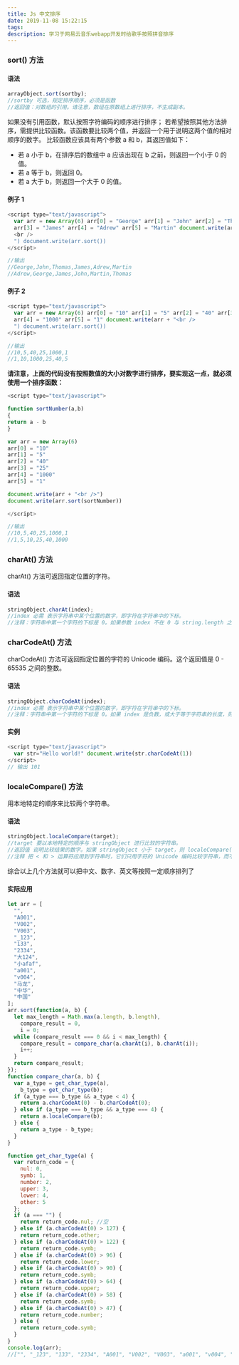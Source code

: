 ```yaml
---
title: Js 中文排序
date: 2019-11-08 15:22:15
tags:
description: 学习于网易云音乐webapp开发时给歌手按照拼音排序
---
```


### sort() 方法

#### 语法

```js
arrayObject.sort(sortby);
//sortby 可选，规定排序顺序，必须是函数
//返回值：对数组的引用。请注意，数组在原数组上进行排序，不生成副本。
```

如果没有引用函数，默认按照字符编码的顺序进行排序；
若希望按照其他方法排序，需提供比较函数。该函数要比较两个值，并返回一个用于说明这两个值的相对顺序的数字。
比较函数应该具有两个参数 a 和 b，其返回值如下：

- 若 a 小于 b，在排序后的数组中 a 应该出现在 b 之前，则返回一个小于 0 的值。
- 若 a 等于 b，则返回 0。
- 若 a 大于 b，则返回一个大于 0 的值。

#### 例子 1

```js
<script type="text/javascript">
  var arr = new Array(6) arr[0] = "George" arr[1] = "John" arr[2] = "Thomas"
  arr[3] = "James" arr[4] = "Adrew" arr[5] = "Martin" document.write(arr + "
  <br />
  ") document.write(arr.sort())
</script>

//输出
//George,John,Thomas,James,Adrew,Martin
//Adrew,George,James,John,Martin,Thomas
```

#### 例子 2

```js
<script type="text/javascript">
  var arr = new Array(6) arr[0] = "10" arr[1] = "5" arr[2] = "40" arr[3] = "25"
  arr[4] = "1000" arr[5] = "1" document.write(arr + "<br />
  ") document.write(arr.sort())
</script>

//输出
//10,5,40,25,1000,1
//1,10,1000,25,40,5
```

**请注意，上面的代码没有按照数值的大小对数字进行排序，要实现这一点，就必须使用一个排序函数：**

```js
<script type="text/javascript">

function sortNumber(a,b)
{
return a - b
}

var arr = new Array(6)
arr[0] = "10"
arr[1] = "5"
arr[2] = "40"
arr[3] = "25"
arr[4] = "1000"
arr[5] = "1"

document.write(arr + "<br />")
document.write(arr.sort(sortNumber))

</script>

//输出
//10,5,40,25,1000,1
//1,5,10,25,40,1000
```

### charAt() 方法

charAt() 方法可返回指定位置的字符。

#### 语法

```js
stringObject.charAt(index);
//index 必需 表示字符串中某个位置的数字，即字符在字符串中的下标。
//注释：字符串中第一个字符的下标是 0。如果参数 index 不在 0 与 string.length 之间，该方法将返回一个空字符串。
```

### charCodeAt() 方法

charCodeAt() 方法可返回指定位置的字符的 Unicode 编码。这个返回值是 0 - 65535 之间的整数。

#### 语法

```js
stringObject.charCodeAt(index);
//index 必需 表示字符串中某个位置的数字，即字符在字符串中的下标。
//注释：字符串中第一个字符的下标是 0。如果 index 是负数，或大于等于字符串的长度，则 charCodeAt() 返回 NaN。
```

#### 实例

```js
<script type="text/javascript">
  var str="Hello world!" document.write(str.charCodeAt(1))
</script>
// 输出 101
```

### localeCompare() 方法

用本地特定的顺序来比较两个字符串。

#### 语法

```js
stringObject.localeCompare(target);
//target 要以本地特定的顺序与 stringObject 进行比较的字符串。
//返回值 说明比较结果的数字。如果 stringObject 小于 target，则 localeCompare() 返回小于 0 的数。如果 stringObject 大于 target，则该方法返回大于 0 的数。如果两个字符串相等，或根据本地排序规则没有区别，该方法返回 0。
//注释 把 < 和 > 运算符应用到字符串时，它们只用字符的 Unicode 编码比较字符串，而不考虑当地的排序规则。以这种方法生成的顺序不一定是正确的。
```

综合以上几个方法就可以把中文、数字、英文等按照一定顺序排列了

#### 实际应用

```js
let arr = [
  "",
  "A001",
  "V002",
  "V003",
  "_123",
  "133",
  "2334",
  "大124",
  "小afaf",
  "a001",
  "v004",
  "马龙",
  "中华",
  "中国"
];
arr.sort(function(a, b) {
  let max_length = Math.max(a.length, b.length),
    compare_result = 0,
    i = 0;
  while (compare_result === 0 && i < max_length) {
    compare_result = compare_char(a.charAt(i), b.charAt(i));
    i++;
  }
  return compare_result;
});
function compare_char(a, b) {
  var a_type = get_char_type(a),
    b_type = get_char_type(b);
  if (a_type === b_type && a_type < 4) {
    return a.charCodeAt(0) - b.charCodeAt(0);
  } else if (a_type === b_type && a_type === 4) {
    return a.localeCompare(b);
  } else {
    return a_type - b_type;
  }
}

function get_char_type(a) {
  var return_code = {
    nul: 0,
    symb: 1,
    number: 2,
    upper: 3,
    lower: 4,
    other: 5
  };
  if (a === "") {
    return return_code.nul; //空
  } else if (a.charCodeAt(0) > 127) {
    return return_code.other;
  } else if (a.charCodeAt(0) > 122) {
    return return_code.symb;
  } else if (a.charCodeAt(0) > 96) {
    return return_code.lower;
  } else if (a.charCodeAt(0) > 90) {
    return return_code.symb;
  } else if (a.charCodeAt(0) > 64) {
    return return_code.upper;
  } else if (a.charCodeAt(0) > 58) {
    return return_code.symb;
  } else if (a.charCodeAt(0) > 47) {
    return return_code.number;
  } else {
    return return_code.symb;
  }
}
console.log(arr);
//["", "_123", "133", "2334", "A001", "V002", "V003", "a001", "v004", "大124", "小afaf", "马龙", "中华", "中国"]
```
